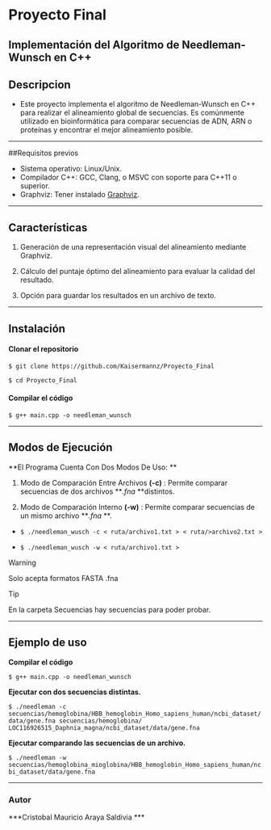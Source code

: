 # Proyecto Final
## Implementación del Algoritmo de Needleman-Wunsch en C++

## Descripcion 
- Este proyecto implementa el algoritmo de Needleman-Wunsch en C++ para realizar el alineamiento global de secuencias. Es comúnmente utilizado en bioinformática para comparar secuencias de ADN, ARN o proteínas y encontrar el mejor alineamiento posible.

------------

##Requisitos previos
- Sistema operativo: Linux/Unix.
- Compilador C++: GCC, Clang, o MSVC con soporte para C++11 o superior.
- Graphviz: Tener instalado [Graphviz](http://graphviz.org/ "Graphviz").

------------
## Características

1. Generación de una representación visual del alineamiento mediante Graphviz.
   
2. Cálculo del puntaje óptimo del alineamiento para evaluar la calidad del resultado.
   
3. Opción para guardar los resultados en un archivo de texto.

------------


## Instalación
#### Clonar el repositorio
`$ git clone https://github.com/Kaisermannz/Proyecto_Final`

`$ cd Proyecto_Final `

#### Compilar el código
`$ g++ main.cpp -o needleman_wunsch`

------------

## Modos de Ejecución

**El Programa Cuenta Con Dos Modos De Uso: **
1. Modo de Comparación Entre Archivos **(-c)** : Permite comparar secuencias de dos archivos ***.fna* **distintos.

2. Modo de Comparación Interno **(-w)** : Permite comparar secuencias de un mismo archivo ***.fna* **.

- `$ ./needleman_wusch -c < ruta/archivo1.txt > < ruta/>archivo2.txt >`

- `$ ./needleman_wusch -w < ruta/archivo1.txt >`

> [!WARNING]
> Solo acepta formatos FASTA .fna

> [!TIP]
> En la carpeta Secuencias hay secuencias para poder probar.

------------

## Ejemplo de uso
**Compilar el código**

`$ g++ main.cpp -o needleman_wunsch`

**Ejecutar con dos secuencias distintas.**

`$ ./needleman -c secuencias/hemoglobina/HBB_hemoglobin_Homo_sapiens_human/ncbi_dataset/data/gene.fna secuencias/hemoglobina/ LOC116926515_Daphnia_magna/ncbi_dataset/data/gene.fna`

**Ejecutar comparando las secuencias de un archivo.**

`$ ./needleman -w secuencias/hemoglobina_mioglobina/HBB_hemoglobin_Homo_sapiens_human/ncbi_dataset/data/gene.fna`

------------


### Autor 
***Cristobal Mauricio Araya Saldivia ***




